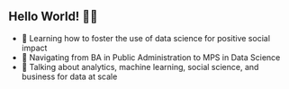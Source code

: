 ## Hello World! 👩‍💻

- 💬 Learning how to foster the use of data science for positive social impact
- 📖 Navigating from BA in Public Administration to MPS in Data Science
- 🧲 Talking about analytics, machine learning, social science, and business for data at scale
